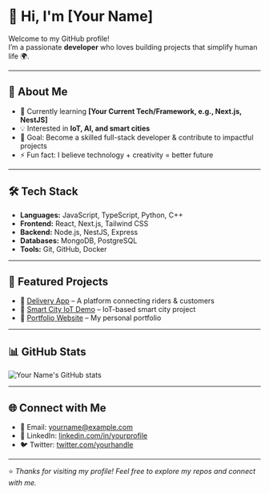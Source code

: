 # 👋 Hi, I'm [Your Name]

Welcome to my GitHub profile!  
I’m a passionate **developer** who loves building projects that simplify human life 🌍.  

---

## 🚀 About Me
- 🌱 Currently learning **[Your Current Tech/Framework, e.g., Next.js, NestJS]**  
- 💡 Interested in **IoT, AI, and smart cities**  
- 🎯 Goal: Become a skilled full-stack developer & contribute to impactful projects  
- ⚡ Fun fact: I believe technology + creativity = better future  

---

## 🛠️ Tech Stack
- **Languages:** JavaScript, TypeScript, Python, C++  
- **Frontend:** React, Next.js, Tailwind CSS  
- **Backend:** Node.js, NestJS, Express  
- **Databases:** MongoDB, PostgreSQL  
- **Tools:** Git, GitHub, Docker  

---

## 📂 Featured Projects
- 🔹 [Delivery App](https://github.com/your-username/delivery-app) – A platform connecting riders & customers  
- 🔹 [Smart City IoT Demo](https://github.com/your-username/smartcity-iot) – IoT-based smart city project  
- 🔹 [Portfolio Website](https://your-username.github.io/portfolio) – My personal portfolio  

---

## 📊 GitHub Stats
![Your Name's GitHub stats](https://github-readme-stats.vercel.app/api?username=your-username&show_icons=true&theme=radical)

---

## 🌐 Connect with Me
- 📧 Email: yourname@example.com  
- 💼 LinkedIn: [linkedin.com/in/yourprofile](https://linkedin.com/in/yourprofile)  
- 🐦 Twitter: [twitter.com/yourhandle](https://twitter.com/yourhandle)  

---

⭐️ *Thanks for visiting my profile! Feel free to explore my repos and connect with me.*
